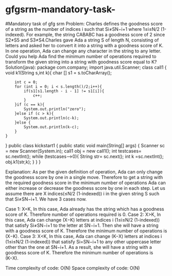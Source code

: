 # gfgsrm-mandatory-task-
#Mandatory task of gfg srm
Problem:
Charles defines the goodness score of a string as the number of indices i such that Si≠SN−i+1 where 1≤i≤N/2 (1-indexed). For example, the string CABABC has a goodness score of 2 since S2≠S5 and S3≠S4.Charles gave Ada a string S of length N, consisting of letters and asked her to convert it into a string with a goodness score of K. In one operation, Ada can change any character in the string to any letter. Could you help Ada find the minimum number of operations required to transform the given string into a string with goodness score equal to K?
Solution(java):
package com.company;
import java.util.Scanner;
class call1 {
    void k1(String s,int k){
        char [] s1 = s.toCharArray();

        int c = 0;
        for (int i = 0; i < s.length()/2;i++){
            if(s1[s1.length - i - 1] != s1[i]){
                c++;
            }
        }if (c == k){
            System.out.println("zero");
        }else if (c > k){
            System.out.println(c-k);
        }else {
            System.out.println(k-c);
        }
    }
}
public class kickstart1 {
    public static void main(String[] args) {
        Scanner sc = new Scanner(System.in);
        call1 obj = new call1();
        int testcases= sc.nextInt();
        while (testcases-->0){
            String str= sc.next();
            int k =sc.nextInt();
            obj.k1(str,k);
        }
    }
}

Explanation:
As per the given definition of operation, Ada can only change the goodness score by one in a single move. Therefore to get a string with the required goodness score in the minimum number of operations Ada can either increase or decrease the goodness score by one in each step. Let us assume there are X indices(≤N/2 (1-indexed)) i in the given string S such that Si≠SN−i+1. We have 3 cases now.

Case 1: X=K,
In this case, Ada already has the string which has a goodness score of K. Therefore number of operations required is 0.
Case 2: X>K,
In this case, Ada can change (X−K) letters at indices i (1≤i≤N/2 (1-indexed)) that satisfy Si≠SN−i+1 to the letter at SN−i+1. Then she will have a string with a goodness score of K. Therefore the minimum number of operations is (X−K).
Case 3: X<K,
In this case, Ada can change (K−X) letters at indices i (1≤i≤N/2 (1-indexed)) that satisfy Si=SN−i+1 to any other uppercase letter other than the one at SN−i+1. As a result, she will have a string with a goodness score of K. Therefore the minimum number of operations is (K−X).

Time complexity of code: O(N)
Space complexity of code: O(N)




